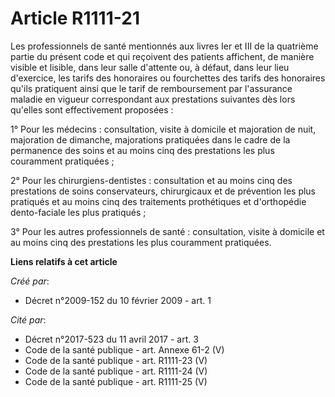 # Article R1111-21

Les professionnels de santé mentionnés aux livres Ier et III de la quatrième partie du présent code et qui reçoivent des
patients affichent, de manière visible et lisible, dans leur salle d'attente ou, à défaut, dans leur lieu d'exercice, les
tarifs des honoraires ou fourchettes des tarifs des honoraires qu'ils pratiquent ainsi que le tarif de remboursement par
l'assurance maladie en vigueur correspondant aux prestations suivantes dès lors qu'elles sont effectivement proposées : 

1° Pour les médecins : consultation, visite à domicile et majoration de nuit, majoration de dimanche, majorations pratiquées
dans le cadre de la permanence des soins et au moins cinq des prestations les plus couramment pratiquées ; 

2° Pour les chirurgiens-dentistes : consultation et au moins cinq des prestations de soins conservateurs, chirurgicaux et de
prévention les plus pratiqués et au moins cinq des traitements prothétiques et d'orthopédie dento-faciale les plus
pratiqués ; 

3° Pour les autres professionnels de santé : consultation, visite à domicile et au moins cinq des prestations les plus
couramment pratiquées.

**Liens relatifs à cet article**

_Créé par_:

  - Décret n°2009-152 du 10 février 2009 - art. 1

_Cité par_:

  - Décret n°2017-523 du 11 avril 2017 - art. 3
  - Code de la santé publique - art. Annexe 61-2 (V)
  - Code de la santé publique - art. R1111-23 (V)
  - Code de la santé publique - art. R1111-24 (V)
  - Code de la santé publique - art. R1111-25 (V)
